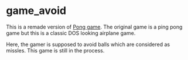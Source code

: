 # game_avoid
This is a remade version of [Pong game](https://www.youtube.com/watch?v=xIqeK2hzx1I&list=LLGErkl8kvPxtvXjgFSqm01Q&index=8&t=0s).
The original game is a ping pong game but this is a classic DOS looking airplane game.

Here, the gamer is supposed to avoid balls which are considered as missles.
This game is still in the process.

